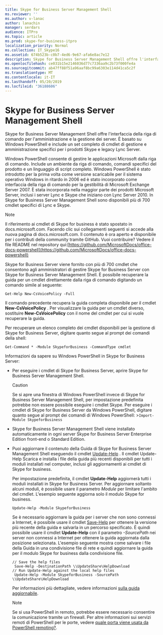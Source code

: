 ```yaml
---
title: Skype for Business Server Management Shell
ms.reviewer: ''
ms.author: v-lanac
author: lanachin
manager: serdars
audience: ITPro
ms.topic: article
ms.prod: skype-for-business-itpro
localization_priority: Normal
ms.collection: IT_Skype16
ms.assetid: 674b523b-c0b7-4ed6-9e67-afa6e8ac7e12
description: Skype for Business Server Management Shell offre l'interfaccia della riga di comando per l'amministrazione e la gestione dei server. È basato su Windows PowerShell e include un set completo di cmdlet di gestione e amministrazione specifici per i prodotti Skype e legacy Lync Server.
ms.openlocfilehash: ce031b15e2146036d77c7336aa9c2b73f000fe4a
ms.sourcegitcommit: ab47ff88f51a96aaf8bc99a6303e114d41ca5c2f
ms.translationtype: MT
ms.contentlocale: it-IT
ms.lasthandoff: 05/20/2019
ms.locfileid: "36188606"
---
```

# <a name="skype-for-business-server-management-shell"></a>Skype for Business Server Management Shell
 
Skype for Business Server Management Shell offre l'interfaccia della riga di comando per l'amministrazione e la gestione dei server. È basato su Windows PowerShell e include un set completo di cmdlet di gestione e amministrazione specifici per i prodotti Skype e legacy Lync Server.
  
Windows PowerShell consente di gestire le applicazioni Microsoft dalla riga di comando. Include un ambiente da riga di comando, comandi specifici del prodotto e un linguaggio di script completo. Windows PowerShell è stato introdotto per la prima volta come versione scaricabile per il sistema operativo Windows in ritardo in 2006 ed è stato incorporato come interfaccia della riga di comando per la gestibilità di Microsoft Exchange Server 2007. È stata incorporata nella maggior parte dei prodotti Microsoft Server, inclusi i server Lync e Skype che iniziano con Lync Server 2010. In Skype for Business Server Management Shell sono disponibili più di 700 cmdlet specifici di Lync e Skype.
  
> [!NOTE]
> Il riferimento ai cmdlet di Skype for business è stato spostato in docs.microsoft.com. Facendo clic sui collegamenti seguenti si accede alla nuova pagina di docs.microsoft.com. Il contenuto è ora aperto e disponibile per i contributi della community tramite GitHub. Vuoi contribuire? Vedere il file README nel repository qui:[https://github.com/MicrosoftDocs/office-docs-powershell](https://github.com/MicrosoftDocs/office-docs-powershell)
  
Skype for Business Server viene fornito con più di 700 cmdlet che consentono agli amministratori di gestire Skype for Business Server con Skype for Business Server Management Shell. È possibile recuperare la guida per un cmdlet direttamente dalla riga di comando digitando un comando simile al seguente:
  
```
Get-Help New-CsVoicePolicy -Full
```

Il comando precedente recupera la guida completa disponibile per il cmdlet **New-CsVoicePolicy** . Per visualizzare la guida per un cmdlet diverso, sostituire **New-CsVoicePolicy** con il nome del cmdlet per cui si vuole recuperare la guida.
  
Per recuperare un elenco completo dei cmdlet disponibili per la gestione di Skype for Business Server, digitare quanto segue al prompt dei comandi della shell: 
  
```
Get-Command * -Module SkypeforBusiness -CommandType cmdlet
```



Informazioni da sapere su Windows PowerShell in Skype for Business Server:
  
- Per eseguire i cmdlet di Skype for Business Server, aprire Skype for Business Server Management Shell.
    
    > [!CAUTION]
    > Se si apre una finestra di Windows PowerShell invece di Skype for Business Server Management Shell, per impostazione predefinita potrebbe non essere possibile eseguire i cmdlet Skype. Per eseguire i cmdlet di Skype for Business Server da Windows PowerShell, digitare quanto segue al prompt dei comandi di Windows PowerShell: >`Import-Module SkypeforBusiness`
  
- Skype for Business Server Management Shell viene installato automaticamente in ogni server Skype for Business Server Enterprise Edition front-end o Standard Edition.
    
- Puoi aggiornare il contenuto della Guida di Skype for Business Server Management Shell eseguendo il cmdlet [Update-Help](https://technet.microsoft.com/en-us/library/hh849720.aspx) . Il cmdlet Update-Help Scarica e installa i file della guida più recenti disponibili per tutti i moduli installati nel computer, inclusi gli aggiornamenti ai cmdlet di Skype for business.
    
    Per impostazione predefinita, il cmdlet **Update-Help** aggiornerà tutti i moduli installati in Skype for Business Server. Per aggiornare soltanto alcuni moduli, è possibile usare il parametro _Module_ per limitare l'ambito del cmdlet. L'esempio seguente aggiorna solo il modulo Skype for business.
    
  ```
  Update-Help -Module SkypeforBusiness
  ```

    Se è necessario aggiornare la guida per i server che non sono connessi a Internet, è possibile usare il cmdlet [Save-Help](https://technet.microsoft.com/en-us/library/hh849724.aspx) per ottenere la versione più recente della guida e salvarla in un percorso specificato. È quindi possibile usare il cmdlet **Update-Help** con il parametro _-SourcePath_ nei server non connessi a Internet per ottenere la guida aggiornata dalla posizione selezionata. L'esempio seguente mostra come salvare i file della Guida in una condivisione file di rete e quindi aggiornare la guida per il modulo Skype for business dalla condivisione file.
    
  ```
  // Save the help files
   Save-Help -DestinationPath \\UpdateShare\HelpDownload
  // Run Update-Help against the local help files
   Update-Help -Module SkypeforBusiness -SourcePath \\UpdateShare\HelpDownload
  ```

    Per informazioni più dettagliate, vedere informazioni [sulla guida aggiornabile](https://technet.microsoft.com/library/hh847735.aspx).
    
    > [!NOTE]
    > Se si usa PowerShell in remoto, potrebbe essere necessario consentire la comunicazione tramite un firewall. Per altre informazioni sui servizi remoti di PowerShell per le porte, vedere [quale porta viene usata da PowerShell remoting?](https://blogs.technet.microsoft.com/christwe/2012/06/20/what-port-does-powershell-remoting-use/).
    

